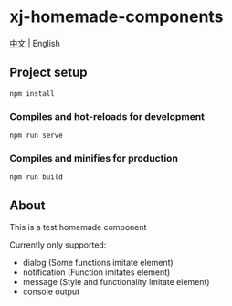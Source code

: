 # xj-homemade-components

[中文](README.md) | English

## Project setup

```shell
npm install
```

### Compiles and hot-reloads for development

```shell
npm run serve
```

### Compiles and minifies for production

```shell
npm run build
```

## About

This is a test homemade component

Currently only supported:

- dialog (Some functions imitate element)
- notification (Function imitates element)
- message (Style and functionality imitate element)
- console output